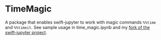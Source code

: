 # TimeMagic

A package that enables swift-jupyter to work with magic commands ```%%time``` and ```%%timeit```.
See sample usage in time_magic.ipynb and my [fork of the swift-jupyter project](https://github.com/metachi/swift-jupyter).
